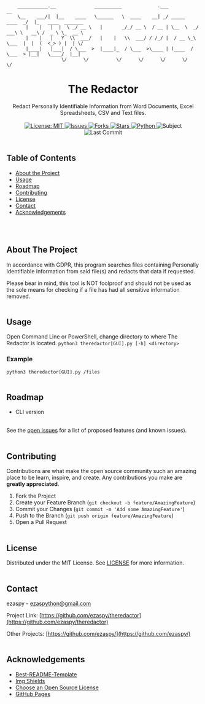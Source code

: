 <!-- PROJECT LOGO -->
```
    ___________.__              __________             .___                   __
    \__    ___/|  |__    ____   \______   \  ____    __| _/ _____     ____  _/  |_   ____  _______
       |    |   |  |  \ _/ __ \   |       _/_/ __ \  / __ | \__  \  _/ ___\ \   __\ /  _ \ \_  __ \
       |    |   |   Y  \\  ___/   |    |   \\  ___/ / /_/ |  / __ \_\  \___  |  |  (  <_> ) |  | \/
       |____|   |___|  / \___  >  |____|_  / \___  >\____ | (____  / \___  > |__|   \____/  |__|
                    \/      \/          \/      \/      \/      \/      \/        
```
<p align="center">
    <h1 align="center">The Redactor</h1>
    <p align="center">
    Redact Personally Identifiable Information from Word Documents, Excel Spreadsheets, CSV and Text files.
    <br><br>
    <a href="https://mit-license.org">
    <img src="https://img.shields.io/badge/license-MIT-black.svg" alt="License: MIT">
    </a>
    <a href="https://github.com/ezaspy/theredactor/issues">
    <img src="https://img.shields.io/github/issues/markdown-templates/markdown-snippets.svg" alt="Issues">
    </a>
    <a href="https://github.com/ezaspy/theredactor/network/members">
    <img src="https://img.shields.io/github/forks/markdown-templates/markdown-snippets.svg" alt="Forks">
    <a href="https://github.com/ezaspy/theredactor/stargazers">
    <img src="https://img.shields.io/github/stars/markdown-templates/markdown-snippets.svg" alt="Stars">
    </a>
    <a href="https://www.python.org">
    <img src="https://img.shields.io/badge/language-python-yellow" alt="Python">
    </a>
    <img src="https://img.shields.io/badge/subject-PII-red" alt="Subject">
    <img src="https://img.shields.io/github/last-commit/ezaspy/theredactor" alt="Last Commit">
    </a>
    <br><br>
  </p>
</p>

<!-- TABLE OF CONTENTS -->
## Table of Contents

* [About the Project](#about-the-project)
* [Usage](#usage)
* [Roadmap](#roadmap)
* [Contributing](#contributing)
* [License](#license)
* [Contact](#contact)
* [Acknowledgements](#acknowledgements)


<br><br>
<!-- ABOUT THE PROJECT -->
## About The Project

In accordance with GDPR, this program searches files containing Personally Identifiable Information from said file(s) and redacts that data if requested.

Please bear in mind, this tool is NOT foolproof and should not be used as the sole means for checking if a file has had all sensitive information removed.
<br><br>

<!-- USAGE EXAMPLES -->
## Usage
Open Command Line or PowerShell, change directory to where The Redactor is located.
`python3 theredactor[GUI].py [-h] <directory>`
### Example
`python3 theredactor[GUI].py /files`
<br><br>


<!-- ROADMAP -->
## Roadmap

* CLI version

<br>See the [open issues](https://github.com/ezaspy/theredactor/issues) for a list of proposed features (and known issues).
<br><br>


<!-- CONTRIBUTING -->
## Contributing

Contributions are what make the open source community such an amazing place to be learn, inspire, and create. Any contributions you make are **greatly appreciated**.

1. Fork the Project
2. Create your Feature Branch (`git checkout -b feature/AmazingFeature`)
3. Commit your Changes (`git commit -m 'Add some AmazingFeature'`)
4. Push to the Branch (`git push origin feature/AmazingFeature`)
5. Open a Pull Request
<br><br>


<!-- LICENSE -->
## License

Distributed under the MIT License. See [LICENSE](https://github.com/ezaspy/theredactor/master/LICENSE.txt) for more information.
<br><br>


<!-- CONTACT -->
## Contact

ezaspy - ezaspython@gmail.com

Project Link: [https://github.com/ezaspy/theredactor](https://github.com/ezaspy/theredactor)

Other Projects: [https://github.com/ezaspy/](https://github.com/ezaspy/)
<br><br>


<!-- ACKNOWLEDGEMENTS -->
## Acknowledgements
* [Best-README-Template](https://github.com/othneildrew/Best-README-Template)
* [Img Shields](https://shields.io)
* [Choose an Open Source License](https://choosealicense.com)
* [GitHub Pages](https://pages.github.com)



<!-- MARKDOWN LINKS & IMAGES -->
<!-- https://www.markdownguide.org/basic-syntax/#reference-style-links -->
